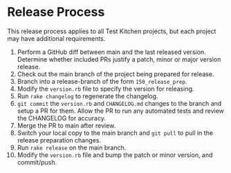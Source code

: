 # Release Process

This release process applies to all Test Kitchen projects, but each project may have additional requirements.

1. Perform a GitHub diff between main and the last released version. Determine whether included PRs justify a patch, minor or major version release.
2. Check out the main branch of the project being prepared for release.
3. Branch into a release-branch of the form `150_release_prep`.
4. Modify the `version.rb` file to specify the version for releasing.
5. Run `rake changelog` to regenerate the changelog.
6. `git commit` the `version.rb` and `CHANGELOG.md` changes to the branch and setup a PR for them. Allow the PR to run any automated tests and review the CHANGELOG for accuracy.
7. Merge the PR to main after review.
8. Switch your local copy to the main branch and `git pull` to pull in the release preparation changes.
9. Run `rake release` on the main branch.
10. Modify the `version.rb` file and bump the patch or minor version, and commit/push.
